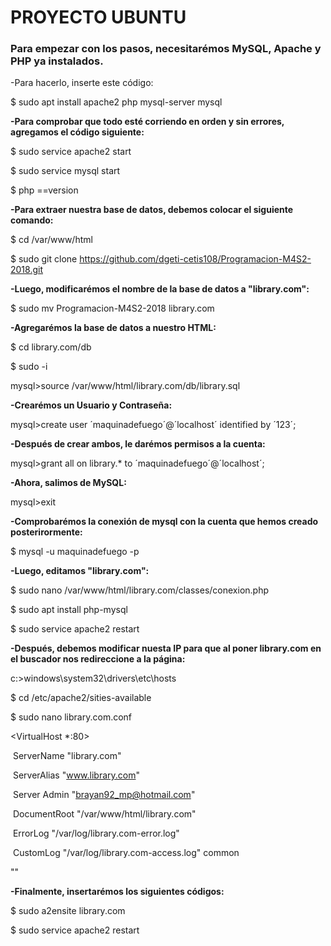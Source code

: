# PROYECTO UBUNTU
### Para empezar con los pasos, necesitarémos MySQL, Apache y PHP ya instalados.
-Para hacerlo, inserte este código:

$ sudo apt install apache2 php mysql-server mysql

**-Para comprobar que todo esté corriendo en orden y sin errores, agregamos el código siguiente:**

$ sudo service apache2 start

$ sudo service mysql start

$ php ==version

**-Para extraer nuestra base de datos, debemos colocar el siguiente comando:**

$ cd /var/www/html

$ sudo git clone https://github.com/dgeti-cetis108/Programacion-M4S2-2018.git

**-Luego, modificarémos el nombre de la base de datos a "library.com":**

$ sudo mv Programacion-M4S2-2018 library.com

**-Agregarémos la base de datos a nuestro HTML:**

$ cd library.com/db

$ sudo -i

mysql>source /var/www/html/library.com/db/library.sql

**-Crearémos un Usuario y Contraseña:**

mysql>create user ´maquinadefuego´@´localhost´ identified by ´123´;

**-Después de crear ambos, le darémos permisos a la cuenta:**

mysql>grant all on library.* to ´maquinadefuego´@´localhost´;

**-Ahora, salimos de MySQL:**

mysql>exit

**-Comprobarémos la conexión de mysql con la cuenta que hemos creado posterirormente:**

$ mysql -u maquinadefuego -p

**-Luego, editamos "library.com":**

$ sudo nano /var/www/html/library.com/classes/conexion.php

$ sudo apt install php-mysql

$ sudo service apache2 restart

**-Después, debemos modificar nuesta IP para que al poner library.com en el buscador nos redireccione a la página:**

c:>windows\system32\drivers\etc\hosts

$ cd /etc/apache2/sities-available

$ sudo nano library.com.conf

<VirtualHost *:80>

​	ServerName "library.com"

​	ServerAlias "www.library.com"

​	Server Admin "brayan92_mp@hotmail.com"

​	DocumentRoot "/var/www/html/library.com"

​	ErrorLog "/var/log/library.com-error.log"

​	CustomLog "/var/log/library.com-access.log" common

""

**-Finalmente, insertarémos los siguientes códigos:**

$ sudo a2ensite library.com

$ sudo service apache2 restart
